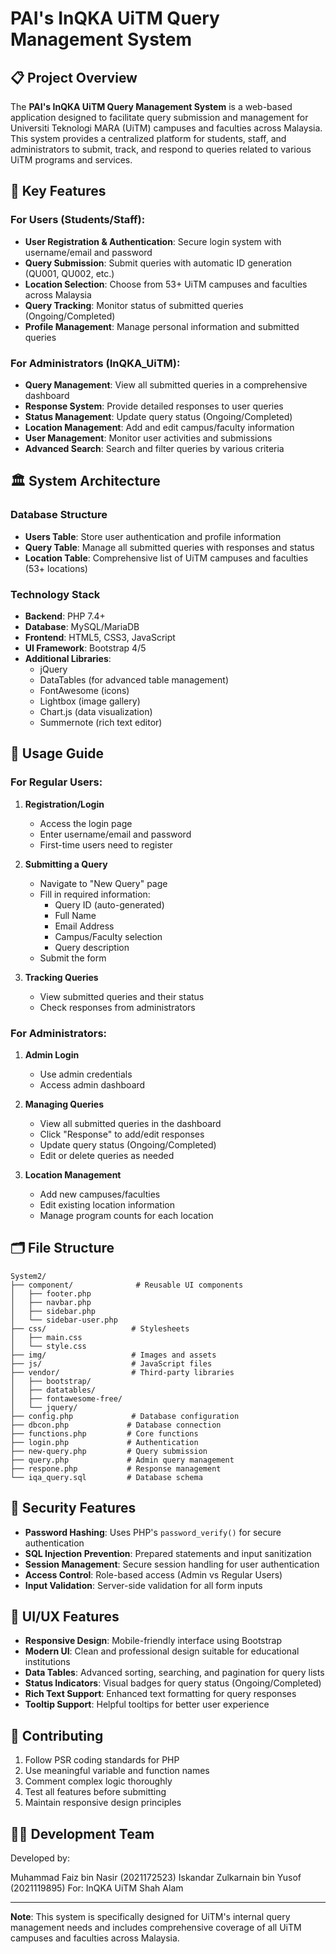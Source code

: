 # PAI's InQKA UiTM Query Management System

## 📋 Project Overview

The **PAI's InQKA UiTM Query Management System** is a web-based application designed to facilitate query submission and management for Universiti Teknologi MARA (UiTM) campuses and faculties across Malaysia. This system provides a centralized platform for students, staff, and administrators to submit, track, and respond to queries related to various UiTM programs and services.

## 🎯 Key Features

### For Users (Students/Staff):
- **User Registration & Authentication**: Secure login system with username/email and password
- **Query Submission**: Submit queries with automatic ID generation (QU001, QU002, etc.)
- **Location Selection**: Choose from 53+ UiTM campuses and faculties across Malaysia
- **Query Tracking**: Monitor status of submitted queries (Ongoing/Completed)
- **Profile Management**: Manage personal information and submitted queries

### For Administrators (InQKA_UiTM):
- **Query Management**: View all submitted queries in a comprehensive dashboard
- **Response System**: Provide detailed responses to user queries
- **Status Management**: Update query status (Ongoing/Completed)
- **Location Management**: Add and edit campus/faculty information
- **User Management**: Monitor user activities and submissions
- **Advanced Search**: Search and filter queries by various criteria

## 🏛️ System Architecture

### Database Structure
- **Users Table**: Store user authentication and profile information
- **Query Table**: Manage all submitted queries with responses and status
- **Location Table**: Comprehensive list of UiTM campuses and faculties (53+ locations)

### Technology Stack
- **Backend**: PHP 7.4+
- **Database**: MySQL/MariaDB
- **Frontend**: HTML5, CSS3, JavaScript
- **UI Framework**: Bootstrap 4/5
- **Additional Libraries**:
  - jQuery
  - DataTables (for advanced table management)
  - FontAwesome (icons)
  - Lightbox (image gallery)
  - Chart.js (data visualization)
  - Summernote (rich text editor)

## 📱 Usage Guide

### For Regular Users:

1. **Registration/Login**
   - Access the login page
   - Enter username/email and password
   - First-time users need to register

2. **Submitting a Query**
   - Navigate to "New Query" page
   - Fill in required information:
     - Query ID (auto-generated)
     - Full Name
     - Email Address
     - Campus/Faculty selection
     - Query description
   - Submit the form

3. **Tracking Queries**
   - View submitted queries and their status
   - Check responses from administrators

### For Administrators:

1. **Admin Login**
   - Use admin credentials 
   - Access admin dashboard

2. **Managing Queries**
   - View all submitted queries in the dashboard
   - Click "Response" to add/edit responses
   - Update query status (Ongoing/Completed)
   - Edit or delete queries as needed

3. **Location Management**
   - Add new campuses/faculties
   - Edit existing location information
   - Manage program counts for each location

## 🗂️ File Structure

```
System2/
├── component/              # Reusable UI components
│   ├── footer.php
│   ├── navbar.php
│   ├── sidebar.php
│   └── sidebar-user.php
├── css/                   # Stylesheets
│   ├── main.css
│   └── style.css
├── img/                   # Images and assets
├── js/                    # JavaScript files
├── vendor/                # Third-party libraries
│   ├── bootstrap/
│   ├── datatables/
│   ├── fontawesome-free/
│   └── jquery/
├── config.php             # Database configuration
├── dbcon.php             # Database connection
├── functions.php         # Core functions
├── login.php             # Authentication
├── new-query.php         # Query submission
├── query.php             # Admin query management
├── respone.php           # Response management
└── iqa_query.sql         # Database schema
```

## 🔐 Security Features

- **Password Hashing**: Uses PHP's `password_verify()` for secure authentication
- **SQL Injection Prevention**: Prepared statements and input sanitization
- **Session Management**: Secure session handling for user authentication
- **Access Control**: Role-based access (Admin vs Regular Users)
- **Input Validation**: Server-side validation for all form inputs

## 🎨 UI/UX Features

- **Responsive Design**: Mobile-friendly interface using Bootstrap
- **Modern UI**: Clean and professional design suitable for educational institutions
- **Data Tables**: Advanced sorting, searching, and pagination for query lists
- **Status Indicators**: Visual badges for query status (Ongoing/Completed)
- **Rich Text Support**: Enhanced text formatting for query responses
- **Tooltip Support**: Helpful tooltips for better user experience

## 🤝 Contributing

1. Follow PSR coding standards for PHP
2. Use meaningful variable and function names
3. Comment complex logic thoroughly
4. Test all features before submitting
5. Maintain responsive design principles

## 👨‍💻 Development Team

Developed by:

Muhammad Faiz bin Nasir (2021172523)
Iskandar Zulkarnain bin Yusof (2021119895)
For: InQKA UiTM Shah Alam

---

**Note**: This system is specifically designed for UiTM's internal query management needs and includes comprehensive coverage of all UiTM campuses and faculties across Malaysia. 